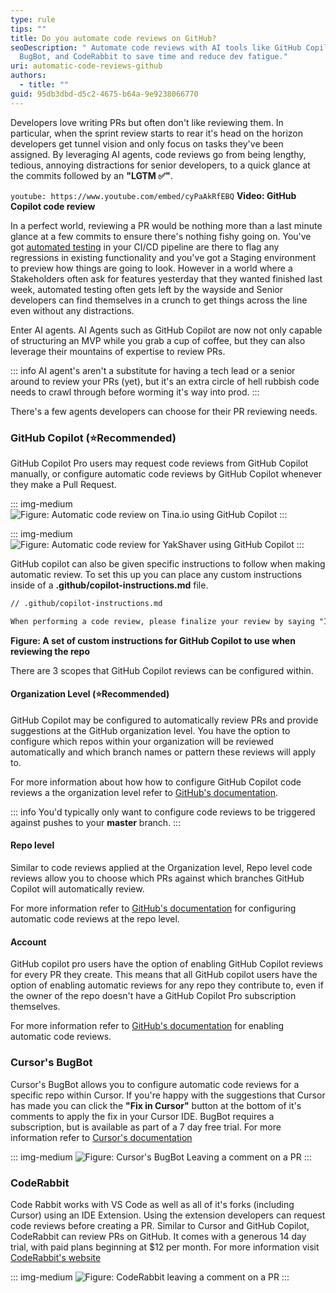 ```yaml
---
type: rule
tips: ""
title: Do you automate code reviews on GitHub?
seoDescription: " Automate code reviews with AI tools like GitHub Copilot,
  BugBot, and CodeRabbit to save time and reduce dev fatigue."
uri: automatic-code-reviews-github
authors:
  - title: ""
guid: 95db3dbd-d5c2-4675-b64a-9e9238066770
---
```

Developers love writing PRs but often don't like reviewing them. In particular, when the sprint review starts to rear it's head on the horizon developers get tunnel vision and only focus on tasks they've been assigned. By leveraging AI agents, code reviews go from being lengthy, tedious, annoying distractions for senior developers, to a quick glance at the commits followed by an **"LGTM ✅"**.

`youtube: https://www.youtube.com/embed/cyPaAkRfEBQ`
**Video: GitHub Copilot code review**

<!--endintro-->

In a perfect world,  reviewing a PR would be nothing more than a last minute glance at a few commits to ensure there's nothing fishy going on. You've got [automated testing](https://www.ssw.com.au/rules/automated-ui-testing/) in your CI/CD pipeline are there to flag any regressions in existing functionality and you've got a Staging environment to preview how things are going to look. However in a world where a Stakeholders often ask for features yesterday that they wanted finished last week, automated testing often gets left by the wayside and Senior developers can find themselves in a crunch to get things across the line even without any distractions. 

Enter AI agents. AI Agents such as GitHub Copilot are now not only capable of structuring an MVP while you grab a cup of coffee, but they can also leverage their mountains of expertise to review PRs. 

::: info
AI agent's aren't a substitute for having a tech lead or a senior around to review your PRs (yet), but it's an extra circle of hell rubbish code needs to crawl through before worming it's way into prod.
::: 

There's a few agents developers can choose for their PR reviewing needs.

### GitHub Copilot (⭐Recommended)

GitHub Copilot Pro users may request code reviews from GitHub Copilot manually, or configure automatic code reviews by GitHub Copilot whenever they make a Pull Request.

::: img-medium
![Figure: Automatic code review on Tina.io using GitHub Copilot](auto-code-review-tina.png)
:::

::: img-medium
![Figure: Automatic code review for YakShaver using GitHub Copilot](yakshaver-code-review.png)
:::

GitHub copilot can also be given specific instructions to follow when making automatic review. To set this up you can place any custom instructions inside of a **.github/copilot-instructions.md** file.

```markdown
// .github/copilot-instructions.md 

When performing a code review, please finalize your review by saying "I sure hope somebody gets fired for that blunder"
```

**Figure: A set of custom instructions for GitHub Copilot to use when reviewing the repo**

There are 3 scopes that GitHub Copilot reviews can be configured within.

#### Organization Level (⭐Recommended)

GitHub Copilot may be configured to automatically review PRs and provide suggestions at the GitHub organization level. You have the option to configure which repos within your organization will be reviewed automatically and which branch names or pattern these reviews will apply to. 

For more information about how how to configure GitHub Copilot code reviews a the organization level refer to [GitHub's documentation](https://docs.github.com/en/copilot/using-github-copilot/code-review/configuring-automatic-code-review-by-copilot#configuring-automatic-code-review-for-repositories-in-an-organization).

::: info
You'd typically only want to configure code reviews to be triggered against pushes to your **master** branch.
::: 



#### Repo level

Similar to code reviews applied at the Organization level, Repo level code reviews allow you to choose which PRs against which branches GitHub Copilot will automatically review.


For more information refer to [GitHub's documentation](https://docs.github.com/en/copilot/using-github-copilot/code-review/configuring-automatic-code-review-by-copilot#configuring-automatic-code-review-for-a-single-repository) for configuring automatic code reviews at the repo level.

#### Account

GitHub copilot pro users have the option of enabling GitHub Copilot reviews for every PR they create. This means that all GitHub copilot users have the option of enabling automatic reviews for any repo they contribute to, even if the owner of the repo doesn't have a GitHub Copilot Pro subscription themselves. 

For more information refer to [GitHub's documentation](https://docs.github.com/en/copilot/using-github-copilot/code-review/configuring-automatic-code-review-by-copilot#about-automatic-code-review) for enabling automatic code reviews.




### Cursor's BugBot

Cursor's BugBot allows you to configure automatic code reviews for a specific repo within Cursor. If you're happy with the suggestions that Cursor has made you can click the **"Fix in Cursor"** button at the bottom of it's comments to apply the fix in your Cursor IDE. BugBot requires a subscription, but is available as part of a 7 day free trial. For more information refer to [Cursor's documentation](https://docs.cursor.com/bugbot)

::: img-medium
![Figure: Cursor's BugBot Leaving a comment on a PR](cursor-bugbot-example.png)
:::

### CodeRabbit

Code Rabbit works with VS Code as well as all of it's forks (including Cursor) using an IDE Extension. Using the extension developers can request code reviews before creating a PR. Similar to Cursor and GitHub Copilot, CodeRabbit can review PRs on GitHub. It comes with a generous 14 day trial, with paid plans beginning at $12 per month. For more information visit [CodeRabbit's website](https://www.coderabbit.a)

::: img-medium
![Figure: CodeRabbit leaving a comment on a PR](coderabbit.webp)
:::
